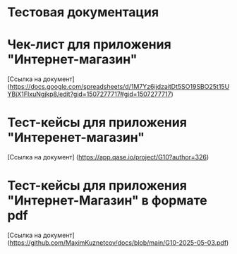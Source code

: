 # Тестовая документация

# Чек-лист для приложения "Интернет-магазин"
[Ссылка на документ] (https://docs.google.com/spreadsheets/d/1M7Yz6ijdzaitDt5SO19SBO25t15UYBjX1FIxuNgjkp8/edit?gid=1507277717#gid=1507277717)

# Тест-кейсы для приложения "Интеренет-магазин"
[Ссылка на документ] (https://app.qase.io/project/G10?author=326) 
# Тест-кейсы для приложения "Интернет-Магазин" в формате pdf 
[Ссылка на документ] (https://github.com/MaximKuznetcov/docs/blob/main/G10-2025-05-03.pdf)
